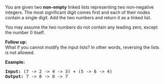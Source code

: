 <div><p>You are given two <b>non-empty</b> linked lists representing two non-negative integers. The most significant digit comes first and each of their nodes contain a single digit. Add the two numbers and return it as a linked list.</p>

<p>You may assume the two numbers do not contain any leading zero, except the number 0 itself.</p>

<p><b>Follow up:</b><br>
What if you cannot modify the input lists? In other words, reversing the lists is not allowed.
</p>

<p>
<b>Example:</b>
</p><pre><b>Input:</b> (7 -&gt; 2 -&gt; 4 -&gt; 3) + (5 -&gt; 6 -&gt; 4)
<b>Output:</b> 7 -&gt; 8 -&gt; 0 -&gt; 7
</pre>
<p></p></div>